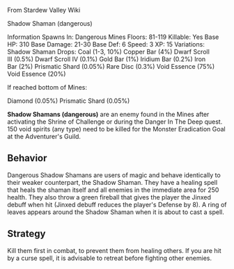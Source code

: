 From Stardew Valley Wiki

Shadow Shaman (dangerous)

Information Spawns In: Dangerous Mines Floors: 81-119 Killable: Yes Base HP: 310 Base Damage: 21-30 Base Def: 6 Speed: 3 XP: 15 Variations: Shadow Shaman Drops: Coal (1-3, 10%) Copper Bar (4%) Dwarf Scroll III (0.5%) Dwarf Scroll IV (0.1%) Gold Bar (1%) Iridium Bar (0.2%) Iron Bar (2%) Prismatic Shard (0.05%) Rare Disc (0.3%) Void Essence (75%) Void Essence (20%)

If reached bottom of Mines:

Diamond (0.05%) Prismatic Shard (0.05%)

**Shadow Shamans (dangerous)** are an enemy found in the Mines after activating the Shrine of Challenge or during the Danger In The Deep quest. 150 void spirits (any type) need to be killed for the Monster Eradication Goal at the Adventurer's Guild.

## Behavior

Dangerous Shadow Shamans are users of magic and behave identically to their weaker counterpart, the Shadow Shaman. They have a healing spell that heals the shaman itself and all enemies in the immediate area for 250 health. They also throw a green fireball that gives the player the Jinxed debuff when hit (Jinxed debuff reduces the player's Defense by 8). A ring of leaves appears around the Shadow Shaman when it is about to cast a spell.

## Strategy

Kill them first in combat, to prevent them from healing others. If you are hit by a curse spell, it is advisable to retreat before fighting other enemies.